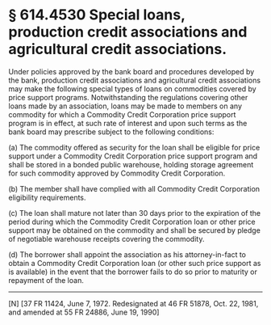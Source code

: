 # § 614.4530   Special loans, production credit associations and agricultural credit associations.

Under policies approved by the bank board and procedures developed by the bank, production credit associations and agricultural credit associations may make the following special types of loans on commodities covered by price support programs. Notwithstanding the regulations covering other loans made by an association, loans may be made to members on any commodity for which a Commodity Credit Corporation price support program is in effect, at such rate of interest and upon such terms as the bank board may prescribe subject to the following conditions: 


(a) The commodity offered as security for the loan shall be eligible for price support under a Commodity Credit Corporation price support program and shall be stored in a bonded public warehouse, holding storage agreement for such commodity approved by Commodity Credit Corporation. 


(b) The member shall have complied with all Commodity Credit Corporation eligibility requirements. 


(c) The loan shall mature not later than 30 days prior to the expiration of the period during which the Commodity Credit Corporation loan or other price support may be obtained on the commodity and shall be secured by pledge of negotiable warehouse receipts covering the commodity. 


(d) The borrower shall appoint the association as his attorney-in-fact to obtain a Commodity Credit Corporation loan (or other such price support as is available) in the event that the borrower fails to do so prior to maturity or repayment of the loan.



---

[N] [37 FR 11424, June 7, 1972. Redesignated at 46 FR 51878, Oct. 22, 1981, and amended at 55 FR 24886, June 19, 1990] 




